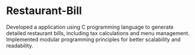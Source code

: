 # Restaurant-Bill
Developed a application using C programming language to generate detailed restaurant bills, including tax calculations and menu management. Implemented modular programming principles for better scalability and readability.

